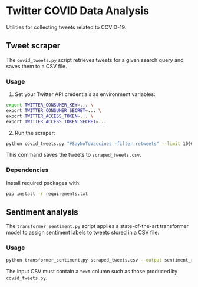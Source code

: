 # Twitter COVID Data Analysis

Utilities for collecting tweets related to COVID-19.

## Tweet scraper

The `covid_tweets.py` script retrieves tweets for a given search query and saves
them to a CSV file.

### Usage

1. Set your Twitter API credentials as environment variables:

```bash
export TWITTER_CONSUMER_KEY=... \
export TWITTER_CONSUMER_SECRET=... \
export TWITTER_ACCESS_TOKEN=... \
export TWITTER_ACCESS_TOKEN_SECRET=...
```

2. Run the scraper:

```bash
python covid_tweets.py "#SayNoToVaccines -filter:retweets" --limit 1000 --output scraped_tweets.csv
```

This command saves the tweets to `scraped_tweets.csv`.

### Dependencies

Install required packages with:

```bash
pip install -r requirements.txt
```

## Sentiment analysis

The `transformer_sentiment.py` script applies a state-of-the-art transformer
model to assign sentiment labels to tweets stored in a CSV file.

### Usage

```bash
python transformer_sentiment.py scraped_tweets.csv --output sentiment_results.csv
```

The input CSV must contain a `text` column such as those produced by
`covid_tweets.py`.
